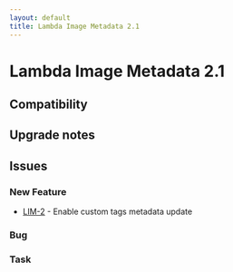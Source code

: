 ```yaml
---
layout: default
title: Lambda Image Metadata 2.1
---
```

<div class="jumbotron">
    <h1>Lambda Image Metadata 2.1</h1>    
    <h2>Compatibility</h2>
    <ul>
    </ul>
</div>




## Upgrade notes  
           



## Issues  


### New Feature 

 * [LIM-2](https://jira.infomaker.se/browse/LIM-2) - Enable custom tags metadata update 


### Bug 



### Task 


